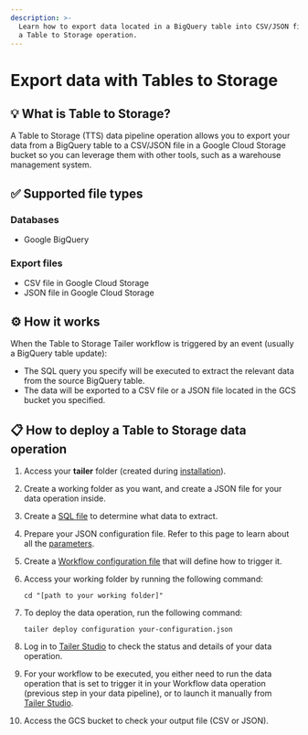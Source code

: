 ```yaml
---
description: >-
  Learn how to export data located in a BigQuery table into CSV/JSON files using
  a Table to Storage operation.
---
```


# Export data with Tables to Storage

## 💡 What is Table to Storage?

A Table to Storage \(TTS\) data pipeline operation allows you to export your data from a BigQuery table to a CSV/JSON file in a Google Cloud Storage bucket so you can leverage them with other tools, such as a warehouse management system.

## ✅ Supported file types

### **Databases**

* Google BigQuery

### **Export files**

* CSV file in Google Cloud Storage
* JSON file in Google Cloud Storage

## ⚙️ How it works

When the Table to Storage Tailer workflow is triggered by an event \(usually a BigQuery table update\):

* The SQL query you specify will be executed to extract the relevant data from the source BigQuery table.
* The data will be exported to a CSV file or a JSON file located in the GCS bucket you specified.

## **📋 How to deploy a Table to Storage data operation**

1. Access your **tailer** folder \(created during [installation](../../getting-started/install-tailer-sdk.md)\).
2. Create a working folder as you want, and create a JSON file for your data operation inside.
3. Create a [SQL file](table-to-storage-sql-file.md) to determine what data to extract.
4. Prepare your JSON configuration file. Refer to this page to learn about all the [parameters](table-to-storage-configuration-file.md).
5. Create a [Workflow configuration file](../orchestrate-processings-with-workflow/workflow-configuration-file.md) that will define how to trigger it.
6. Access your working folder by running the following command:

   ```text
   cd "[path to your working folder]"
   ```

7. To deploy the data operation, run the following command:

   ```text
   tailer deploy configuration your-configuration.json
   ```

8. Log in to [Tailer Studio](http://studio.tailer.ai/) to check the status and details of your data operation.
9. For your workflow to be executed, you either need to run the data operation that is set to trigger it in your Workflow data operation \(previous step in your data pipeline\), or to launch it manually from [Tailer Studio](http://studio.tailer.ai/).
10. Access the GCS bucket to check your output file \(CSV or JSON\).

